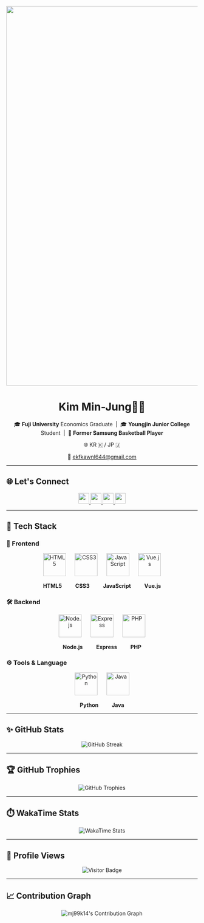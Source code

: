 

<p align="center">
  <img src="https://capsule-render.vercel.app/api?type=waving&color=6994CD&text=Welcome%20to%20Min-Jung's%20GitHub!&animation=twinkling&height=250&fontSize=60&fontColor=FFFFFF&fontAlign=center" width="1000"/>
</p>

<h1 align="center"> Kim Min-Jung🐼🍀</h1>

<p align="center">
  🎓 <b>Fuji University</b> Economics Graduate &nbsp;|&nbsp;
  🎓 <b>Youngjin Junior College</b> Student &nbsp;|&nbsp;
  🏀 <b>Former Samsung Basketball Player</b>
</p>

<p align="center">
  🌐 KR 🇰 / JP 🇯
</p>

<p align="center">
  📧 <a href="mailto:ekfkawnl644@gmail.com">ekfkawnl644@gmail.com</a>
</p>

---

## 🌐 Let's Connect
<p align="center">
  <a href="https://github.com/mj99k14">
    <img src="https://img.shields.io/badge/GitHub-181717?style=flat&logo=github&logoColor=white" height="28"/>
  </a>
  <a href="https://www.instagram.com/minjung_K13/">
    <img src="https://img.shields.io/badge/Instagram-E4405F?style=flat&logo=instagram&logoColor=white" height="28"/>
  </a>
  <a href="mailto:ekfkawnl644@gmail.com">
    <img src="https://img.shields.io/badge/Gmail-D14836?style=flat&logo=gmail&logoColor=white" height="28"/>
  </a>
  <a href="https://zenn.dev/kmj13">
    <img src="https://img.shields.io/badge/Zenn-3EA8FF?style=flat&logo=zenn&logoColor=white" height="28"/>
  </a>
</p>

---
## 🧰 Tech Stack

### 🎨 Frontend
<p align="center">
  <img src="https://cdn.jsdelivr.net/gh/devicons/devicon/icons/html5/html5-original.svg" width="60" title="HTML5"/>
  &nbsp;&nbsp;&nbsp;&nbsp;
  <img src="https://cdn.jsdelivr.net/gh/devicons/devicon/icons/css3/css3-original.svg" width="60" title="CSS3"/>
  &nbsp;&nbsp;&nbsp;&nbsp;
  <img src="https://cdn.jsdelivr.net/gh/devicons/devicon/icons/javascript/javascript-original.svg" width="60" title="JavaScript"/>
  &nbsp;&nbsp;&nbsp;&nbsp;
  <img src="https://cdn.jsdelivr.net/gh/devicons/devicon/icons/vuejs/vuejs-original.svg" width="60" title="Vue.js"/>
</p>
<p align="center">
  <b>HTML5</b>&nbsp;&nbsp;&nbsp;&nbsp;&nbsp;&nbsp;&nbsp;&nbsp;
  <b>CSS3</b>&nbsp;&nbsp;&nbsp;&nbsp;&nbsp;&nbsp;&nbsp;&nbsp;
  <b>JavaScript</b>&nbsp;&nbsp;&nbsp;&nbsp;&nbsp;&nbsp;&nbsp;&nbsp;
  <b>Vue.js</b>
</p>

### 🛠️ Backend
<p align="center">
  <img src="https://cdn.jsdelivr.net/gh/devicons/devicon/icons/nodejs/nodejs-original.svg" width="60" title="Node.js"/>
  &nbsp;&nbsp;&nbsp;&nbsp;
  <img src="https://cdn.jsdelivr.net/gh/devicons/devicon/icons/express/express-original.svg" width="60" title="Express"/>
  &nbsp;&nbsp;&nbsp;&nbsp;
  <img src="https://cdn.jsdelivr.net/gh/devicons/devicon/icons/php/php-original.svg" width="60" title="PHP"/>
</p>
<p align="center">
  <b>Node.js</b>&nbsp;&nbsp;&nbsp;&nbsp;&nbsp;&nbsp;&nbsp;&nbsp;
  <b>Express</b>&nbsp;&nbsp;&nbsp;&nbsp;&nbsp;&nbsp;&nbsp;&nbsp;
  <b>PHP</b>
</p>

### ⚙️ Tools & Language
<p align="center">
  <img src="https://cdn.jsdelivr.net/gh/devicons/devicon/icons/python/python-original.svg" width="60" title="Python"/>
  &nbsp;&nbsp;&nbsp;&nbsp;
  <img src="https://cdn.jsdelivr.net/gh/devicons/devicon/icons/java/java-original.svg" width="60" title="Java"/>
</p>
<p align="center">
  <b>Python</b>&nbsp;&nbsp;&nbsp;&nbsp;&nbsp;&nbsp;&nbsp;&nbsp;
  <b>Java</b>
</p>

---

## ✨ GitHub Stats
<p align="center">
  <img src="https://streak-stats.demolab.com?user=mj99k14&theme=default&hide_border=true&ring=6994CD&fire=6994CD&currStreakLabel=6994CD" alt="GitHub Streak"/>
</p>

---

## 🏆 GitHub Trophies
<p align="center">
  <img src="https://github-profile-trophy.vercel.app/?username=mj99k14&theme=transparent&no-frame=true&margin-w=15&column=4&title=Commit,Followers,Repositories,Experience" alt="GitHub Trophies"/>
</p>

---

## ⏱️ WakaTime Stats
<p align="center">
  <img src="https://github-readme-stats.vercel.app/api/wakatime?username=네_WakaTime_아이디&theme=default&hide_border=true&bg_color=ffffff&title_color=6994CD&icon_color=6994CD" alt="WakaTime Stats"/>
</p>

---

## 👀 Profile Views
<p align="center">
  <img src="https://komarev.com/ghpvc/?username=mj99k14&style=flat-square&color=blue" alt="Visitor Badge"/>
</p>

---

## 📈 Contribution Graph
<p align="center">
  <img src="https://github-activity-graph.vercel.app/graph?username=mj99k14&theme=github-light&color=6994CD&line=88B4E7&point=1E70BF&area=true&hide_border=true" alt="mj99k14's Contribution Graph"/>
</p>
